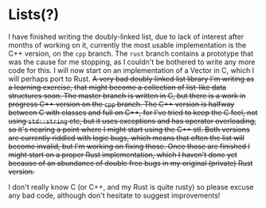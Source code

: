 # Lists(?)
I have finished writing the doubly-linked list, due to lack of interest after months of working on it, currently the most usable implementation is the C++ version, on the `cpp` branch. The `rust` branch contains a prototype that was the cause for me stopping, as I couldn't be bothered to write any more code for this. I will now start on an implementation of a Vector in C, which I will perhaps port to Rust.
~~A very bad doubly linked list library I'm writing as a learning exercise, that might become a collection of list-like data structures soon. The master branch is written in C, but there is a work in progress C++ version on the `cpp` branch. The C++ version is halfway between C with classes and full on C++, for I've tried to keep the C feel, not using `std::string` etc, but it uses exceptions and has operator overloading, so it's nearing a point where I might start using the C++ stl. Both versions are currently riddled with logic bugs, which means that often the list will become invalid, but I'm working on fixing those. Once those are finished I might start on a proper Rust implementation, which I haven't done yet because of an abundance of double free bugs in my original (private) Rust version.~~

I don't really know C (or C++, and my Rust is quite rusty) so please excuse any bad code, although don't hesitate to suggest improvements!
